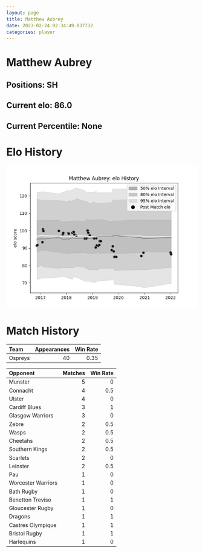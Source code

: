 ```yaml
---  
layout: page  
title: Matthew Aubrey  
date: 2023-02-24 02:34:49.037732  
categories: player  
---
```

# Matthew Aubrey

## Positions: SH

## Current elo: 86.0

## Current Percentile: None

# Elo History


![elo history](history_MatthewAubrey.png)
# Match History


| Team    |   Appearances |   Win Rate |
|:--------|--------------:|-----------:|
| Ospreys |            40 |       0.35 |

| Opponent           |   Matches |   Win Rate |
|:-------------------|----------:|-----------:|
| Munster            |         5 |        0   |
| Connacht           |         4 |        0.5 |
| Ulster             |         4 |        0   |
| Cardiff Blues      |         3 |        1   |
| Glasgow Warriors   |         3 |        0   |
| Zebre              |         2 |        0.5 |
| Wasps              |         2 |        0.5 |
| Cheetahs           |         2 |        0.5 |
| Southern Kings     |         2 |        0.5 |
| Scarlets           |         2 |        0   |
| Leinster           |         2 |        0.5 |
| Pau                |         1 |        0   |
| Worcester Warriors |         1 |        0   |
| Bath Rugby         |         1 |        0   |
| Benetton Treviso   |         1 |        1   |
| Gloucester Rugby   |         1 |        0   |
| Dragons            |         1 |        1   |
| Castres Olympique  |         1 |        1   |
| Bristol Rugby      |         1 |        1   |
| Harlequins         |         1 |        0   |